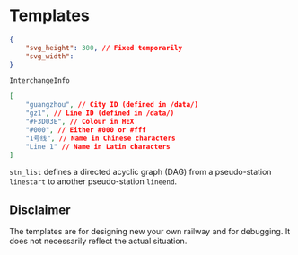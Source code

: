 # Templates

```JSON
{
    "svg_height": 300, // Fixed temporarily
    "svg_width": 
}
```

`InterchangeInfo`
```JSON
[
    "guangzhou", // City ID (defined in /data/)
    "gz1", // Line ID (defined in /data/)
    "#F3D03E", // Colour in HEX
    "#000", // Either #000 or #fff
    "1号线", // Name in Chinese characters
    "Line 1" // Name in Latin characters
]
```

`stn_list` defines a directed acyclic graph (DAG) from a pseudo-station `linestart` to another pseudo-station `lineend`. 

## Disclaimer

The templates are for designing new your own railway and for debugging. It does not necessarily reflect the actual situation. 